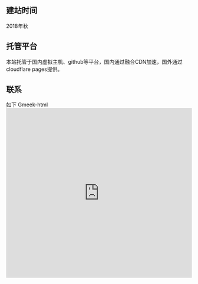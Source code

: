 ## 建站时间
2018年秋
## 托管平台
本站托管于国内虚拟主机、github等平台，国内通过融合CDN加速，国外通过cloudflare pages提供。
## 联系
如下
 Gmeek-html<iframe src="https://f.wps.cn/ksform/w/write/rWLVPoGi#routePromt" width="100%" height="460px" frameborder="0" allowfullscreen="true"></iframe>